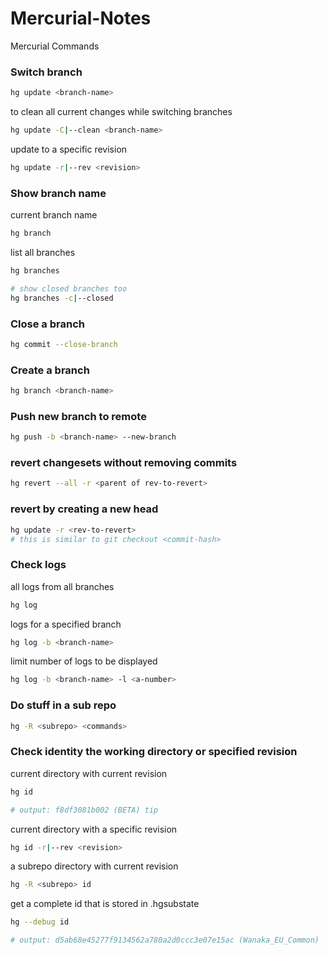 # Mercurial-Notes
Mercurial Commands

### Switch branch

```bash
hg update <branch-name>
```

to clean all current changes while switching branches

```bash
hg update -C|--clean <branch-name>
```

update to a specific revision

```bash
hg update -r|--rev <revision>
```

### Show branch name

current branch name

```bash
hg branch
```

list all branches

```bash
hg branches

# show closed branches too
hg branches -c|--closed
```

### Close a branch

```bash
hg commit --close-branch
```

### Create a branch

```bash
hg branch <branch-name>
```

### Push new branch to remote

```bash
hg push -b <branch-name> --new-branch
```

### revert changesets without removing commits

```bash
hg revert --all -r <parent of rev-to-revert>
```

### revert by creating a new head

```bash
hg update -r <rev-to-revert>
# this is similar to git checkout <commit-hash>
```

### Check logs

all logs from all branches

```bash
hg log
```

logs for a specified branch

```bash
hg log -b <branch-name>
```

limit number of logs to be displayed

```bash
hg log -b <branch-name> -l <a-number>
```

### Do stuff in a sub repo

```bash
hg -R <subrepo> <commands>
```

### Check identity the working directory or specified revision

current directory with current revision

```bash
hg id

# output: f8df3081b002 (BETA) tip
```

current directory with a specific revision 

```bash
hg id -r|--rev <revision>
```

a subrepo directory with current revision

```bash
hg -R <subrepo> id
```

get a complete id that is stored in .hgsubstate

```bash
hg --debug id

# output: d5ab68e45277f9134562a780a2d0ccc3e07e15ac (Wanaka_EU_Common)
```
